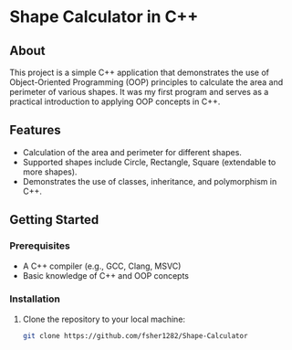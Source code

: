 # Shape Calculator in C++

## About
This project is a simple C++ application that demonstrates the use of Object-Oriented Programming (OOP) principles to calculate the area and perimeter of various shapes. It was my first program and serves as a practical introduction to applying OOP concepts in C++.

## Features
- Calculation of the area and perimeter for different shapes.
- Supported shapes include Circle, Rectangle, Square (extendable to more shapes).
- Demonstrates the use of classes, inheritance, and polymorphism in C++.

## Getting Started

### Prerequisites
- A C++ compiler (e.g., GCC, Clang, MSVC)
- Basic knowledge of C++ and OOP concepts

### Installation
1. Clone the repository to your local machine:
   ```bash
   git clone https://github.com/fsher1282/Shape-Calculator
   ```
   
   
